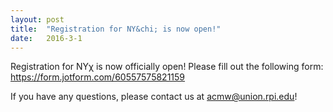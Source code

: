 ```yaml
---
layout: post
title:  "Registration for NY&chi; is now open!"
date:   2016-3-1
---
```


Registration for NY&chi; is now officially open!  Please fill out the following form: <https://form.jotform.com/60557575821159> 

If you have any questions, please contact us at <acmw@union.rpi.edu>! 
